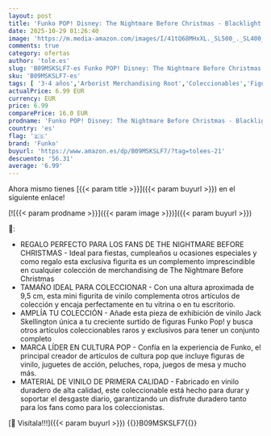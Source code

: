 ```yaml
---
layout: post
title: 'Funko POP! Disney: The Nightmare Before Christmas - Blacklight - Jack Skellington - Figuras Miniaturas Coleccionables Para Exhibición - Idea De Regalo - Mercancía Oficial - Fans De Movies'
date: 2025-10-29 01:26:40
image: 'https://m.media-amazon.com/images/I/41tQ68MHxXL._SL500_._SL400_.jpg'
comments: true
category: ofertas
author: 'tole.es'
slug: 'B09MSKSLF7-es Funko POP! Disney: The Nightmare Before Christmas -...'
sku: 'B09MSKSLF7-es'
tags: [ '3-4 años','Arborist Merchandising Root','Coleccionables','Figuras de muñecos chibi','Juegos, juguetes y coleccionables para niños grandes','Juguetes','Juguetes y juegos','Merchandising y estatuas y bustos','Self Service','Special Features Stores','b6d17eda-2c26-45ed-a098-453a9f96e839_0','b6d17eda-2c26-45ed-a098-453a9f96e839_1801','b6d17eda-2c26-45ed-a098-453a9f96e839_2301','christmas','funko','🇪🇸', ]
actualPrice: 6.99 EUR
currency: EUR
price: 6.99
comparePrice: 16.0 EUR
prodname: 'Funko POP! Disney: The Nightmare Before Christmas - Blacklight - Jack Skellington - Figuras Miniaturas Coleccionables Para Exhibición - Idea De Regalo - Mercancía Oficial - Fans De Movies'
country: 'es'
flag: '🇪🇸'
brand: 'Funko'
buyurl: 'https://www.amazon.es/dp/B09MSKSLF7/?tag=tolees-21'
descuento: '56.31'
average: '6.99'
---
```


Ahora mismo tienes [{{< param title >}}]({{< param buyurl >}}) en el siguiente enlace!

[![{{< param prodname >}}]({{< param image >}})]({{< param buyurl >}})

🔎:

- REGALO PERFECTO PARA LOS FANS DE THE NIGHTMARE BEFORE CHRISTMAS - Ideal para fiestas, cumpleaños u ocasiones especiales y como regalo esta exclusiva figurita es un complemento imprescindible en cualquier colección de merchandising de The Nightmare Before Christmas
- TAMAÑO IDEAL PARA COLECCIONAR - Con una altura aproximada de 9,5 cm, esta mini figurita de vinilo complementa otros artículos de colección y encaja perfectamente en tu vitrina o en tu escritorio.
- AMPLÍA TU COLECCIÓN - Añade esta pieza de exhibición de vinilo Jack Skellington única a tu creciente surtido de figuras Funko Pop! y busca otros artículos coleccionables raros y exclusivos para tener un conjunto completo
- MARCA LÍDER EN CULTURA POP - Confía en la experiencia de Funko, el principal creador de artículos de cultura pop que incluye figuras de vinilo, juguetes de acción, peluches, ropa, juegos de mesa y mucho más.
- MATERIAL DE VINILO DE PRIMERA CALIDAD - Fabricado en vinilo duradero de alta calidad, este coleccionable está hecho para durar y soportar el desgaste diario, garantizando un disfrute duradero tanto para los fans como para los coleccionistas.

[🛒 Visítala!!!]({{< param buyurl >}})
{{<world>}}B09MSKSLF7{{</world>}}
